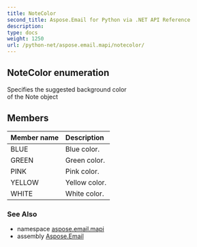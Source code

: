 ```yaml
---
title: NoteColor
second_title: Aspose.Email for Python via .NET API Reference
description: 
type: docs
weight: 1250
url: /python-net/aspose.email.mapi/notecolor/
---
```


## NoteColor enumeration

Specifies the suggested background color <br/>            of the Note object

## Members
| Member name | Description |
| :- | :- |
|BLUE|Blue color.|
|GREEN|Green color.|
|PINK|Pink color.|
|YELLOW|Yellow color.|
|WHITE|White color.|

### See Also

* namespace [aspose.email.mapi](/email/python-net/aspose.email.mapi/)
* assembly [Aspose.Email](/email/python-net/)

